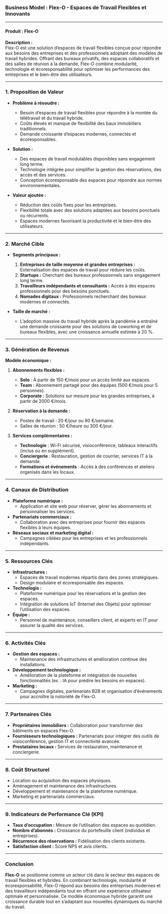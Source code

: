 ### Business Model : **Flex-O - Espaces de Travail Flexibles et Innovants**

---

#### **Produit : Flex-O**
**Description :**  
Flex-O est une solution d’espaces de travail flexibles conçue pour répondre aux besoins des entreprises et des professionnels adoptant des modèles de travail hybrides. Offrant des bureaux privatifs, des espaces collaboratifs et des salles de réunion à la demande, Flex-O combine modularité, technologie et écoresponsabilité pour optimiser les performances des entreprises et le bien-être des utilisateurs.

---

### **1. Proposition de Valeur**
- **Problème à résoudre :**  
  - Besoin d’espaces de travail flexibles pour répondre à la montée du télétravail et du travail hybride.  
  - Coûts élevés et manque de flexibilité des baux immobiliers traditionnels.  
  - Demande croissante d’espaces modernes, connectés et écoresponsables.  

- **Solution :**  
  - Des espaces de travail modulables disponibles sans engagement long terme.  
  - Technologie intégrée pour simplifier la gestion des réservations, des accès et des services.  
  - Conception écoresponsable des espaces pour répondre aux normes environnementales.  

- **Valeur ajoutée :**  
  - Réduction des coûts fixes pour les entreprises.  
  - Flexibilité totale avec des solutions adaptées aux besoins ponctuels ou récurrents.  
  - Espaces modernes favorisant la productivité et le bien-être des utilisateurs.

---

### **2. Marché Cible**
- **Segments principaux :**  
  1. **Entreprises de taille moyenne et grandes entreprises :** Externalisation des espaces de travail pour réduire les coûts.  
  2. **Startups :** Cherchant des bureaux professionnels sans engagement long terme.  
  3. **Travailleurs indépendants et consultants :** Accès à des espaces professionnels pour des besoins ponctuels.  
  4. **Nomades digitaux :** Professionnels recherchant des bureaux modernes et connectés.  

- **Taille de marché :**  
  - L’adoption massive du travail hybride après la pandémie a entraîné une demande croissante pour des solutions de coworking et de bureaux flexibles, avec une croissance annuelle estimée à 20 %.  

---

### **3. Génération de Revenus**
**Modèle économique :**  
1. **Abonnements flexibles :**  
   - **Solo** : À partir de 150 €/mois pour un accès limité aux espaces.  
   - **Team** : Abonnement partagé pour des équipes (500 €/mois pour 5 personnes).  
   - **Corporate** : Solutions sur mesure pour les grandes entreprises, à partir de 2000 €/mois.  

2. **Réservation à la demande :**  
   - Postes de travail : 20 €/jour ou 80 €/semaine.  
   - Salles de réunion : 50 €/heure ou 300 €/jour.  

3. **Services complémentaires :**  
   - **Technologie** : Wi-Fi sécurisé, visioconférence, tableaux interactifs (inclus ou en supplément).  
   - **Conciergerie** : Restauration, gestion de courrier, services IT à la demande.  
   - **Formations et événements** : Accès à des conférences et ateliers organisés dans les locaux.  

---

### **4. Canaux de Distribution**
- **Plateforme numérique :**  
  - Application et site web pour réserver, gérer les abonnements et personnaliser les services.  
- **Partenariats commerciaux :**  
  - Collaboration avec des entreprises pour fournir des espaces flexibles à leurs équipes.  
- **Réseaux sociaux et marketing digital :**  
  - Campagnes ciblées pour les entreprises et les professionnels indépendants.  

---

### **5. Ressources Clés**
- **Infrastructures :**  
  - Espaces de travail modernes répartis dans des zones stratégiques.  
  - Design modulaire et écoresponsable des espaces.  
- **Technologie :**  
  - Plateforme numérique pour les réservations et la gestion des espaces.  
  - Intégration de solutions IoT (Internet des Objets) pour optimiser l’utilisation des espaces.  
- **Équipe :**  
  - Personnel de maintenance, conseillers client, et experts en IT pour assurer la qualité des services.  

---

### **6. Activités Clés**
- **Gestion des espaces :**  
  - Maintenance des infrastructures et amélioration continue des installations.  
- **Développement technologique :**  
  - Amélioration de la plateforme et intégration de nouvelles fonctionnalités (ex. : IA pour prédire les besoins en espaces).  
- **Marketing :**  
  - Campagnes digitales, partenariats B2B et organisation d’événements pour accroître la notoriété de Flex-O.  

---

### **7. Partenaires Clés**
- **Propriétaires immobiliers :** Collaboration pour transformer des bâtiments en espaces Flex-O.  
- **Fournisseurs technologiques :** Partenariats pour intégrer des outils de visioconférence, gestion IT et connectivité avancée.  
- **Prestataires locaux :** Services de restauration, maintenance et conciergerie.  

---

### **8. Coût Structurel**
- Location ou acquisition des espaces physiques.  
- Aménagement et maintenance des infrastructures.  
- Développement et maintenance de la plateforme numérique.  
- Marketing et partenariats commerciaux.  

---

### **9. Indicateurs de Performance Clé (KPI)**
- **Taux d’occupation :** Mesure de l’utilisation des espaces au quotidien.  
- **Nombre d’abonnés :** Croissance du portefeuille client (individus et entreprises).  
- **Récurrence des réservations :** Fidélisation des clients existants.  
- **Satisfaction client :** Score NPS et avis clients.  

---

### **Conclusion**
**Flex-O** se positionne comme un acteur clé dans le secteur des espaces de travail flexibles et hybrides. En combinant technologie, modularité et écoresponsabilité, Flex-O répond aux besoins des entreprises modernes et des travailleurs indépendants tout en offrant une expérience utilisateur optimale et personnalisée. Ce modèle économique hybride garantit une croissance durable tout en s’adaptant aux nouvelles dynamiques du marché du travail.